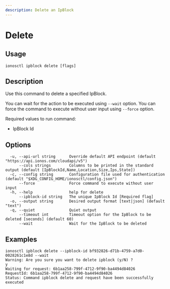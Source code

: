 ```yaml
---
description: Delete an IpBlock
---
```


# Delete

## Usage

```text
ionosctl ipblock delete [flags]
```

## Description

Use this command to delete a specified IpBlock.

You can wait for the action to be executed using `--wait` option. You can force the command to execute without user input using `--force` option.

Required values to run command:

* IpBlock Id

## Options

```text
  -u, --api-url string      Override default API endpoint (default "https://api.ionos.com/cloudapi/v5")
      --cols strings        Columns to be printed in the standard output (default [IpBlockId,Name,Location,Size,Ips,State])
  -c, --config string       Configuration file used for authentication (default "$XDG_CONFIG_HOME/ionosctl/config.json")
      --force               Force command to execute without user input
  -h, --help                help for delete
      --ipblock-id string   The unique IpBlock Id [Required flag]
  -o, --output string       Desired output format [text|json] (default "text")
  -q, --quiet               Quiet output
      --timeout int         Timeout option for the IpBlock to be deleted [seconds] (default 60)
      --wait                Wait for the IpBlock to be deleted
```

## Examples

```text
ionosctl ipblock delete --ipblock-id bf932826-d71b-4759-a7d0-0028261c1e8d --wait 
Warning: Are you sure you want to delete ipblock (y/N) ? 
y
Waiting for request: 6b1aa258-799f-4712-9f90-ba4494d84026
RequestId: 6b1aa258-799f-4712-9f90-ba4494d84026
Status: Command ipblock delete and request have been successfully executed
```

